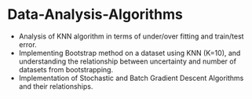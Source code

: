 # Data-Analysis-Algorithms
- Analysis of KNN algorithm in terms of under/over fitting and train/test error.
- Implementing Bootstrap method on a dataset using KNN (K=10), and understanding the relationship between uncertainty and number of datasets from bootstrapping.
- Implementation of Stochastic and Batch Gradient Descent Algorithms and their relationships.
